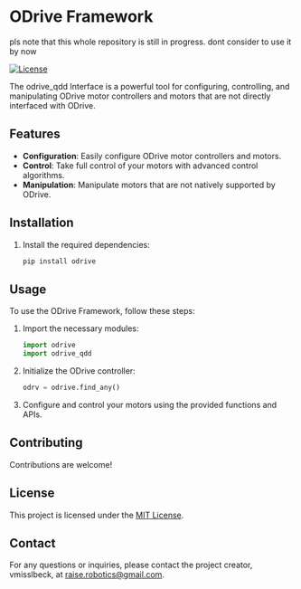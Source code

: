 # ODrive Framework

pls note that this whole repository is still in progress. dont consider to use it by now

[![License](https://img.shields.io/badge/license-MIT-blue.svg)](https://github.com/vmisslbeck/odrive_qdd/blob/main/LICENSE)

The odrive_qdd Interface is a powerful tool for configuring, controlling, and manipulating ODrive motor controllers and motors that are not directly interfaced with ODrive.

## Features

- **Configuration**: Easily configure ODrive motor controllers and motors.
- **Control**: Take full control of your motors with advanced control algorithms.
- **Manipulation**: Manipulate motors that are not natively supported by ODrive.

## Installation


1. Install the required dependencies:

    ```bash
    pip install odrive
    ```

## Usage

To use the ODrive Framework, follow these steps:

1. Import the necessary modules:

    ```python
    import odrive
    import odrive_qdd
    ```

2. Initialize the ODrive controller:

    ```python
    odrv = odrive.find_any()
    ```

3. Configure and control your motors using the provided functions and APIs.

## Contributing

Contributions are welcome!

## License

This project is licensed under the [MIT License](LICENSE).

## Contact

For any questions or inquiries, please contact the project creator, vmisslbeck, at [raise.robotics@gmail.com](mailto:raise.robotics@gmail.com).